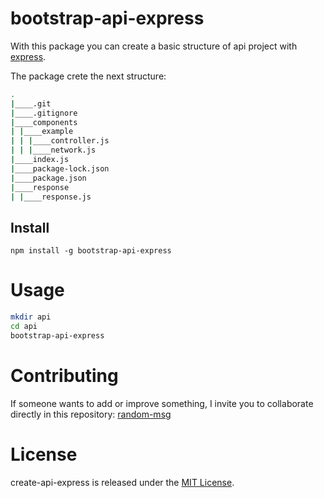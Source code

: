 
# bootstrap-api-express

With this package you can create a basic structure of api project with [express](https://www.npmjs.com/package/express).

The package crete the next structure:
```bash
.
|____.git
|____.gitignore
|____components
| |____example
| | |____controller.js
| | |____network.js
|____index.js
|____package-lock.json
|____package.json
|____response
| |____response.js

```
## Install

```npm
npm install -g bootstrap-api-express

```

# Usage

```bash
mkdir api
cd api
bootstrap-api-express
```

# Contributing
If someone wants to add or improve something, I invite you to collaborate directly in this repository: [random-msg](https://github.com/platzi/npm-random-msg)

# License
create-api-express is released under the [MIT License](https://opensource.org/licenses/MIT).